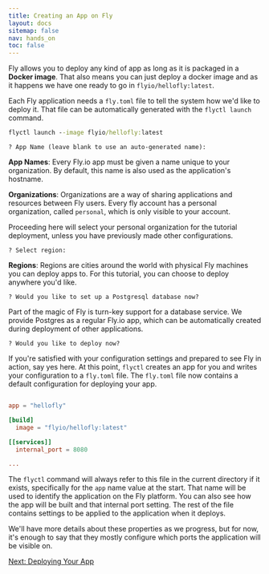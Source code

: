 ```yaml
---
title: Creating an App on Fly
layout: docs
sitemap: false
nav: hands_on
toc: false
---
```


Fly allows you to deploy any kind of app as long as it is packaged in a **Docker image**. That also means you can just deploy a docker image and as it happens we have one ready to go in `flyio/hellofly:latest`. 

Each Fly application needs a `fly.toml` file to tell the system how we'd like to deploy it. That file can be automatically generated with the `flyctl launch` command. 

```cmd
flyctl launch --image flyio/hellofly:latest
```
```output
? App Name (leave blank to use an auto-generated name):
```
**App Names**: Every Fly.io app must be given a name unique to your organization. By default, this name is also used as the application's hostname.

**Organizations**: Organizations are a way of sharing applications and resources between Fly users. Every fly account has a personal organization, called `personal`, which is only visible to your account.

Proceeding here will select your personal organization for the tutorial deployment, unless you have previously made other configurations.

```output
? Select region:
```
**Regions**: Regions are cities around the world with physical Fly machines you can deploy apps to. For this tutorial, you can choose to deploy anywhere you'd like.

```output
? Would you like to set up a Postgresql database now?
```
Part of the magic of Fly is turn-key support for a database service. We provide Postgres as a regular Fly.io app, which can be automatically created during deployment of other applications.

```output
? Would you like to deploy now?
```
If you're satisfied with your configuration settings and prepared to see Fly in action, say yes here. At this point, `flyctl` creates an app for you and writes your configuration to a `fly.toml` file. The `fly.toml` file now contains a default configuration for deploying your app.

```toml

app = "hellofly"

[build]
  image = "flyio/hellofly:latest"

[[services]]
  internal_port = 8080

...
```

The `flyctl` command will always refer to this file in the current directory if it exists, specifically for the `app` name value at the start. That name will be used to identify the application on the Fly platform. You can also see how the app will be built and that internal port setting. The rest of the file contains settings to be applied to the application when it deploys.

We'll have more details about these properties as we progress, but for now, it's enough to say that they mostly configure which ports the application will be visible on.

[Next: Deploying Your App](/docs/hands-on/deploy-app/)
